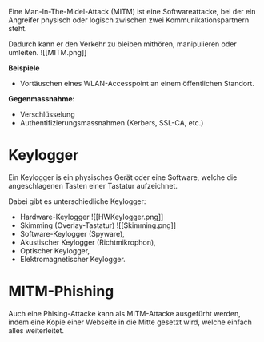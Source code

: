 Eine Man-In-The-Midel-Attack (MITM) ist eine Softwareattacke, bei der ein Angreifer physisch oder logisch zwischen zwei Kommunikationspartnern steht.

Dadurch kann er den Verkehr zu bleiben mithören, manipulieren oder umleiten.
![[MITM.png]]

**Beispiele**
- Vortäuschen eines WLAN-Accesspoint an einem öffentlichen Standort.

**Gegenmassnahme:**
- Verschlüsselung
- Authentifizierungsmassnahmen (Kerbers, SSL-CA, etc.)


# Keylogger
Ein Keylogger is ein physisches Gerät oder eine Software, welche die angeschlagenen Tasten einer Tastatur aufzeichnet.

Dabei gibt es unterschiedliche Keylogger:
- Hardware-Keylogger
![[HWKeylogger.png]]
- Skimming (Overlay-Tastatur)
![[Skimming.png]]
- Software-Keylogger (Spyware),
- Akustischer Keylogger (Richtmikrophon),
- Optischer Keylogger,
- Elektromagnetischer Keylogger.


# MITM-Phishing
Auch eine Phising-Attacke kann als MITM-Attacke ausgefürht werden, indem eine Kopie einer Webseite in die Mitte gesetzt wird, welche einfach alles weiterleitet.

